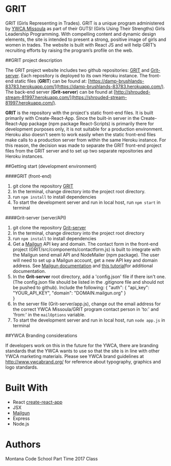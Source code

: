 # GRIT
GRIT (Girls Representing in Trades). GRIT is a unique program administered by [YWCA Missoula](http://ywcaofmissoula.com/) as part of their GUTS!  (Girls Using Their Strengths) Girls Leadership Programming. With compelling content and dynamic design elements, the site is intended to present a strong, positive image of girls and women in trades. The website is built with React JS and will help GRIT’s recruiting efforts by raising the program’s profile on the web.

##GRIT project description

The GRIT project website includes two github repositories: [GRIT](https://github.com/Montana-Code-School/GRIT) and [Grit-server](https://github.com/jemerson202/Grit-server). Each repository is deployed to its own Heroku instance. The front-end static files (__GRIT__) can be found at: [https://damp-brushlands-83783.herokuapp.com/](https://damp-brushlands-83783.herokuapp.com/). The back-end server (__Grit-server__) can be found at [http://shrouded-stream-81997.herokuapp.com/](https://shrouded-stream-81997.herokuapp.com/).

__GRIT__ is the repository with the project's static front-end files. It is built primarily with Create-React-App. Since the built-in server in the Create-React-App package (npm package React-Scripts) is primarily there for development purposes only, it is not suitable for a production environment. Heroku also doesn't seem to work easily when the static front-end files make calls to a production server from within the same Heroku instance. For this reason, the decision was made to separate the GRIT front-end project files from the GRIT server and to set up two separate repositories and Heroku instances.

##Getting start (development environment)

####GRIT (front-end)
1. git clone the repository [GRIT](https://github.com/Montana-Code-School/GRIT)
2. In the terminal, change directory into the project root directory.
3. run `npm install` to install dependencies
4. To start the development server and run in local host, run `npm start` in terminal

####Grit-server (server/API)
1. git clone the repository [Grit-server](https://github.com/jemerson202/Grit-server)
2. In the terminal, change directory into the project root directory
3. run `npm install` to install dependencies
4. Get a [Mailgun](https://www.mailgun.com/) API key and domain. The contact form in the front-end project (GRIT/src/components/contactform.js) is built to integrate with the Mailgun send email API and NodeMailer (npm package). The user will need to set up a Mailgun account, get a new API key and domain address. See [Mailgun documentation](https://documentation.mailgun.com/en/latest/user_manual.html) and [this tutorial](http://denisecase.github.io/2016/10/08/enabling-contact-form/)for additional documentation.
5. In the __Grit-server__ root directory, add a 'config.json' file if there isn't one. (The config.json file should be listed in the .gitignore file and should not be pushed to github). Include the following:
    {
       "auth": {
           "api_key": "YOUR_API_KEY",
           "domain": "DOMAIN.mailgun.org"
       }   
    }
5. In the server file (Grit-server/app.js), change out the email address for the correct YWCA Missoula/GRIT program contact person in 'to:' and 'from:' in the `mailOptions` variable.
6. To start the development server and run in local host, run `node app.js` in terminal

##YWCA Branding considerations

If developers work on this in the future for the YWCA, there are branding standards that the YWCA wants to use so that the site is in line with other YWCA marketing materials.  Please see YWCA brand guidelines at http://www.ywcabrand.org/ for reference about typography, graphics and logo standards.

# Built With
- React [create-react-app](https://www.npmjs.com/package/create-react-app)
- JSX
- [Mailgun](http://www.mailgun.com)
- Express
- Node.js

# Authors
Montana Code School Part Time 2017 Class
